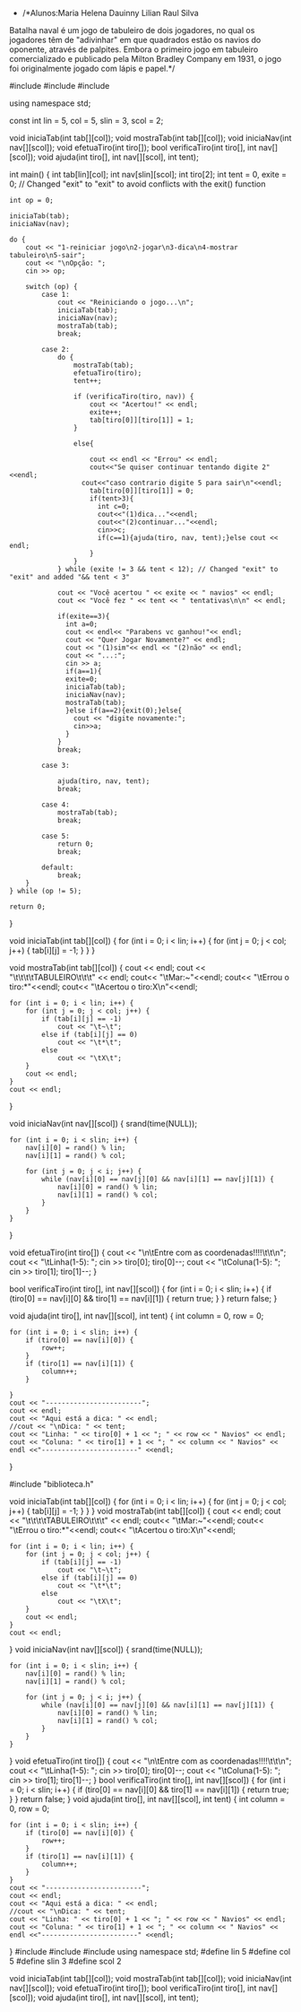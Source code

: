 - /*Alunos:Maria Helena
Dauinny Lilian
Raul Silva

Batalha naval é um jogo de tabuleiro de dois jogadores, no qual os jogadores têm de "adivinhar" em que quadrados estão os navios do oponente, através de palpites. Embora o primeiro jogo em tabuleiro comercializado e publicado pela Milton Bradley Company em 1931, o jogo foi originalmente jogado com lápis e papel.*/






#include <iostream>
#include <ctime>
#include <cstdlib>

using namespace std;

const int lin = 5, col = 5, slin = 3, scol = 2;

void iniciaTab(int tab[][col]);
void mostraTab(int tab[][col]);
void iniciaNav(int nav[][scol]);
void efetuaTiro(int tiro[]);
bool verificaTiro(int tiro[], int nav[][scol]);
void ajuda(int tiro[], int nav[][scol], int tent);

int main() {
    int tab[lin][col];
    int nav[slin][scol];
    int tiro[2];
    int tent = 0, exite = 0; // Changed "exit" to "exit" to avoid conflicts with the exit() function

    int op = 0;

    iniciaTab(tab);
    iniciaNav(nav);

    do {
        cout << "1-reiniciar jogo\n2-jogar\n3-dica\n4-mostrar tabuleiro\n5-sair";
        cout << "\nOpção: ";
        cin >> op;

        switch (op) {
            case 1:
                cout << "Reiniciando o jogo...\n";
                iniciaTab(tab);
                iniciaNav(nav);
                mostraTab(tab);
                break;

            case 2:
                do {
                    mostraTab(tab);
                    efetuaTiro(tiro);
                    tent++;

                    if (verificaTiro(tiro, nav)) {
                        cout << "Acertou!" << endl;
                        exite++;
                        tab[tiro[0]][tiro[1]] = 1;
                    }

                    else{

                        cout << endl << "Errou" << endl;
                        cout<<"Se quiser continuar tentando digite 2"<<endl;  
                      cout<<"caso contrario digite 5 para sair\n"<<endl;
                        tab[tiro[0]][tiro[1]] = 0;
                        if(tent>3){
                          int c=0;
                          cout<<"(1)dica..."<<endl;
                          cout<<"(2)continuar..."<<endl;
                          cin>>c;
                          if(c==1){ajuda(tiro, nav, tent);}else cout << endl;
                        }
                    }
                } while (exite != 3 && tent < 12); // Changed "exit" to "exit" and added "&& tent < 3"

                cout << "Você acertou " << exite << " navios" << endl;
                cout << "Você fez " << tent << " tentativas\n\n" << endl;

                if(exite==3){
                  int a=0;
                  cout << endl<< "Parabens vc ganhou!"<< endl;
                  cout << "Quer Jogar Novamente?" << endl;
                  cout << "(1)sim"<< endl << "(2)não" << endl;
                  cout << "...:";
                  cin >> a;
                  if(a==1){
                  exite=0;
                  iniciaTab(tab);
                  iniciaNav(nav);
                  mostraTab(tab);
                  }else if(a==2){exit(0);}else{
                    cout << "digite novamente:";
                    cin>>a;
                  }
                }
                break;

            case 3:

                ajuda(tiro, nav, tent);
                break;

            case 4:
                mostraTab(tab);
                break;

            case 5:
                return 0;
                break;

            default:
                break;
        }
    } while (op != 5);

    return 0;
}

void iniciaTab(int tab[][col]) {
    for (int i = 0; i < lin; i++) {
        for (int j = 0; j < col; j++) {
            tab[i][j] = -1;
        }
    }
}

void mostraTab(int tab[][col]) {
    cout << endl;
    cout << "\t\t\t\tTABULEIRO\t\t\t" << endl;
    cout<< "\tMar:~"<<endl;
  cout<< "\tErrou o tiro:*"<<endl;
  cout<< "\tAcertou o tiro:X\n"<<endl;

    for (int i = 0; i < lin; i++) {
        for (int j = 0; j < col; j++) {
            if (tab[i][j] == -1)
                cout << "\t~\t";
            else if (tab[i][j] == 0)
                cout << "\t*\t";
            else
                cout << "\tX\t";
        }
        cout << endl;
    }
    cout << endl;
}

void iniciaNav(int nav[][scol]) {
    srand(time(NULL));

    for (int i = 0; i < slin; i++) {
        nav[i][0] = rand() % lin;
        nav[i][1] = rand() % col;

        for (int j = 0; j < i; j++) {
            while (nav[i][0] == nav[j][0] && nav[i][1] == nav[j][1]) {
                nav[i][0] = rand() % lin;
                nav[i][1] = rand() % col;
            }
        }
    }


}

void efetuaTiro(int tiro[]) {
    cout << "\n\tEntre com as coordenadas!!!!\t\t\n";
    cout << "\tLinha(1-5): ";
    cin >> tiro[0];
    tiro[0]--;
    cout << "\tColuna(1-5): ";
    cin >> tiro[1];
    tiro[1]--;
}

bool verificaTiro(int tiro[], int nav[][scol]) {
    for (int i = 0; i < slin; i++) {
        if (tiro[0] == nav[i][0] && tiro[1] == nav[i][1]) {
            return true;
        }
    }
    return false;
}

void ajuda(int tiro[], int nav[][scol], int tent) {
    int column = 0, row = 0;

    for (int i = 0; i < slin; i++) {
        if (tiro[0] == nav[i][0]) {
            row++;
        }
        if (tiro[1] == nav[i][1]) {
            column++;
        }
    
    }
    cout << "------------------------"; 
    cout << endl;
    cout << "Aqui está a dica: " << endl;
    //cout << "\nDica: " << tent;
    cout << "Linha: " << tiro[0] + 1 << "; " << row << " Navios" << endl;
    cout << "Coluna: " << tiro[1] + 1 << "; " << column << " Navios" << endl <<"------------------------" <<endl;
}






#include "biblioteca.h"

void iniciaTab(int tab[][col]) {
    for (int i = 0; i < lin; i++) {
        for (int j = 0; j < col; j++) {
            tab[i][j] = -1;
        }
    }
}
void mostraTab(int tab[][col]) {
    cout << endl;
    cout << "\t\t\t\tTABULEIRO\t\t\t" << endl;
    cout<< "\tMar:~"<<endl;
  cout<< "\tErrou o tiro:*"<<endl;
  cout<< "\tAcertou o tiro:X\n"<<endl;

    for (int i = 0; i < lin; i++) {
        for (int j = 0; j < col; j++) {
            if (tab[i][j] == -1)
                cout << "\t~\t";
            else if (tab[i][j] == 0)
                cout << "\t*\t";
            else
                cout << "\tX\t";
        }
        cout << endl;
    }
    cout << endl;
}
void iniciaNav(int nav[][scol]) {
    srand(time(NULL));

    for (int i = 0; i < slin; i++) {
        nav[i][0] = rand() % lin;
        nav[i][1] = rand() % col;

        for (int j = 0; j < i; j++) {
            while (nav[i][0] == nav[j][0] && nav[i][1] == nav[j][1]) {
                nav[i][0] = rand() % lin;
                nav[i][1] = rand() % col;
            }
        }
    }


}
void efetuaTiro(int tiro[]) {
    cout << "\n\tEntre com as coordenadas!!!!\t\t\n";
    cout << "\tLinha(1-5): ";
    cin >> tiro[0];
    tiro[0]--;
    cout << "\tColuna(1-5): ";
    cin >> tiro[1];
    tiro[1]--;
}
bool verificaTiro(int tiro[], int nav[][scol]) {
    for (int i = 0; i < slin; i++) {
        if (tiro[0] == nav[i][0] && tiro[1] == nav[i][1]) {
            return true;
        }
    }
    return false;
}
void ajuda(int tiro[], int nav[][scol], int tent) {
    int column = 0, row = 0;

    for (int i = 0; i < slin; i++) {
        if (tiro[0] == nav[i][0]) {
            row++;
        }
        if (tiro[1] == nav[i][1]) {
            column++;
        }
    }
    cout << "------------------------"; 
    cout << endl;
    cout << "Aqui está a dica: " << endl;
    //cout << "\nDica: " << tent;
    cout << "Linha: " << tiro[0] + 1 << "; " << row << " Navios" << endl;
    cout << "Coluna: " << tiro[1] + 1 << "; " << column << " Navios" << endl <<"------------------------" <<endl;
}
#include <iostream>
#include <ctime>
#include <cstdlib>
using namespace std;
#define lin  5
#define col  5
#define slin 3
#define scol 2


void iniciaTab(int tab[][col]);
void mostraTab(int tab[][col]);
void iniciaNav(int nav[][scol]);
void efetuaTiro(int tiro[]);
bool verificaTiro(int tiro[], int nav[][scol]);
void ajuda(int tiro[], int nav[][scol], int tent);
